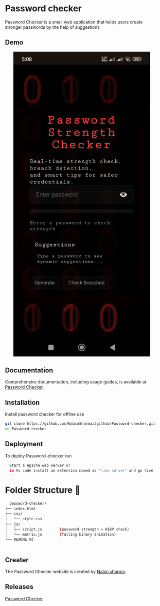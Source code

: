
# Password checker 

Password Checker is a small web application that helps users create stronger passwords by the help of suggestions 

## Demo

<p align="center">
<img src="https://raw.githubusercontent.com/NabinSharmaitgithub/Password-checker/refs/heads/main/Screenshot_2025-09-14-05-08-01-485_com.android.chrome.jpg" alt="" width="450px"/>
</p>

## Documentation

Comprehensive documentation, including usage guides, is available at [Password Checker](https://raw.githubusercontent.com/NabinSharmaitgithub/Password-checker/refs/heads/main/README.md).


## Installation

Install password checker for offline use

```bash
git clone https://github.com/NabinSharmaitgithub/Password-checker.git
cd Password-checker
```
    
## Deployment

To deploy Password-checker run

```bash
  Start a Apache web server or
  in Vs code install an extension named as "live server" and go live 
```

# Folder Structure :open_file_folder:


```bash
  password-checker/
├── index.html
├── css/
│   └── style.css
├── js/
│   ├── script.js        (password strength + HIBP check)
│   └── matrix.js        (falling binary animation)
└── README.md
 
```


## Creater
The Password Checker website is created by [Nabin sharma](https://github.com/NabinSharmaitgithub/).

## Releases
[Password Checker](https://github.com/NabinSharmaitgithub/Password-checker/releases)
